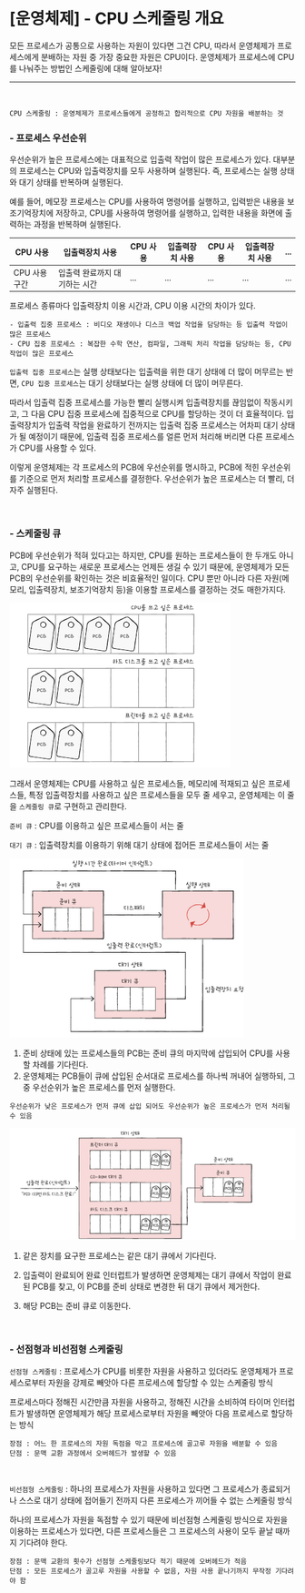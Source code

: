# [운영체제] - CPU 스케줄링 개요

모든 프로세스가 공통으로 사용하는 자원이 있다면 그건 CPU, 따라서 운영체제가 프로세스에게 분배하는 자원 중 가장 중요한 자원은 CPU이다. 운영체제가 프로세스에 CPU를 나눠주는 방법인 스케줄링에 대해 알아보자!

<hr>

<br>

```text
CPU 스케줄링 : 운영체제가 프로세스들에게 공정하고 합리적으로 CPU 자원을 배분하는 것
```

### - 프로세스 우선순위

우선순위가 높은 프로세스에는 대표적으로 입출력 작업이 많은 프로세스가 있다. 대부분의 프로세스는 CPU와 입출력장치를 모두 사용하며 실행된다. 즉, 프로세스는 실행 상태와 대기 상태를 반복하며 실행된다.

예를 들어, 메모장 프로세스는 CPU를 사용하여 명령어를 실행하고, 입력받은 내용을 보조기억장치에 저장하고, CPU를 사용하여 명령어를 실행하고, 입력한 내용을 화면에 출력하는 과정을 반복하며 실행된다.

| CPU 사용      | 입출력장치 사용               | CPU 사용 | 입출력장치 사용 | CPU 사용 | 입출력장치 사용 | ...  |
| ------------- | ----------------------------- | -------- | --------------- | -------- | --------------- | ---- |
| CPU 사용 구간 | 입출력 완료까지 대기하는 시간 | ...      | ...             | ...      | ...             | ...  |

프로세스 종류마다 입출력장치 이용 시간과, CPU 이용 시간의 차이가 있다.

```TEXT
- 입출력 집중 프로세스 : 비디오 재생이나 디스크 백업 작업을 담당하는 등 입출력 작업이 많은 프로세스
- CPU 집중 프로세스 : 복잡한 수학 연산, 컴파일, 그래픽 처리 작업을 담당하는 등, CPU 작업이 많은 프로세스
```

`입출력 집중 프로세스`는 실행 상태보다는 입출력을 위한 대기 상태에 더 많이 머무르는 반면, `CPU 집중 프로세스`는 대기 상태보다는 실행 상태에 더 많이 머무른다.

따라서 입출력 집중 프로세스를 가능한 빨리 실행시켜 입출력장치를 끊임없이 작동시키고, 그 다음 CPU 집중 프로세스에 집중적으로 CPU를 할당하는 것이 더 효율적이다. 입출력장치가 입출력 작업을 완료하기 전까지는 입출력 집중 프로세스는 어차피 대기 상태가 될 예정이기 때문에, 입출력 집중 프로세스를 얼른 먼저 처리해 버리면 다른 프로세스가 CPU를 사용할 수 있다.

이렇게 운영체제는 각 프로세스의 PCB에 우선순위를 명시하고, PCB에 적힌 우선순위를 기준으로 먼저 처리할 프로세스를 결정한다. 우선순위가 높은 프로세스는 더 빨리, 더 자주 실행된다.

<BR>

### - 스케줄링 큐

PCB에 우선순위가 적혀 있다고는 하지만, CPU를 원하는 프로세스들이 한 두개도 아니고, CPU를 요구하는 새로운 프로세스는 언제든 생길 수 있기 때문에, 운영체제가 모든 PCB의 우선순위를 확인하는 것은 비효율적인 일이다. CPU 뿐만 아니라 다른 자원(메모리, 입출력장치, 보조기억장치 등)을 이용할 프로세스를 결정하는 것도 매한가지다.

![image-20221204223420278](%5B%EC%9A%B4%EC%98%81%EC%B2%B4%EC%A0%9C%5D%20-%20CPU%20%EC%8A%A4%EC%BC%80%EC%A4%84%EB%A7%81%20%EA%B0%9C%EC%9A%94.assets/image-20221204223420278.png)

그래서 운영체제는 CPU를 사용하고 싶은 프로세스들, 메모리에 적재되고 싶은 프로세스들, 특정 입출력장치를 사용하고 싶은 프로세스들을 모두 줄 세우고, 운영체제는 이 줄을 `스케줄링 큐`로 구현하고 관리한다.

`준비 큐` : CPU를 이용하고 싶은 프로세스들이 서는 줄

`대기 큐` : 입출력장치를 이용하기 위해 대기 상태에 접어든 프로세스들이 서는 줄

![image-20221204224032192](%5B%EC%9A%B4%EC%98%81%EC%B2%B4%EC%A0%9C%5D%20-%20CPU%20%EC%8A%A4%EC%BC%80%EC%A4%84%EB%A7%81%20%EA%B0%9C%EC%9A%94.assets/image-20221204224032192.png)

1. 준비 상태에 있는 프로세스들의 PCB는 준비 큐의 마지막에 삽입되어 CPU를 사용할 차례를 기다린다.
2. 운영체제는 PCB들이 큐에 삽입된 순서대로 프로세스를 하나씩 꺼내어 실행하되, 그 중 우선순위가 높은 프로세스를 먼저 실행한다.

```TEXT
우선순위가 낮은 프로세스가 먼저 큐에 삽입 되어도 우선순위가 높은 프로세스가 먼저 처리될 수 있음
```

![image-20221204224319661](%5B%EC%9A%B4%EC%98%81%EC%B2%B4%EC%A0%9C%5D%20-%20CPU%20%EC%8A%A4%EC%BC%80%EC%A4%84%EB%A7%81%20%EA%B0%9C%EC%9A%94.assets/image-20221204224319661.png)

1. 같은 장치를 요구한 프로세스는 같은 대기 큐에서 기다린다.

2. 입출력이 완료되어 완료 인터럽트가 발생하면 운영체제는 대기 큐에서 작업이 완료된 PCB를 찾고, 이 PCB를 준비 상태로 변경한 뒤 대기 큐에서 제거한다.
3. 해당 PCB는 준비 큐로 이동한다.

<BR>

### - 선점형과 비선점형 스케줄링

`선점형 스케줄링` : 프로세스가 CPU를 비롯한 자원을 사용하고 있더라도 운영체제가 프로세스로부터 자원을 강제로 빼앗아 다른 프로세스에 할당할 수 있는 스케줄링 방식

프로세스마다 정해진 시간만큼 자원을 사용하고, 정해진 시간을 소비하여 타이머 인터럽트가 발생하면 운영체제가 해당 프로세스로부터 자원을 빼앗아 다음 프로세스로 할당하는 방식

```TEXT
장점 : 어느 한 프로세스의 자원 독점을 막고 프로세스에 골고루 자원을 배분할 수 있음
단점 : 문맥 교환 과정에서 오버헤드가 발생할 수 있음
```

<BR>

`비선점형 스케줄링` : 하나의 프로세스가 자원을 사용하고 있다면 그 프로세스가 종료되거나 스스로 대기 상태에 접어들기 전까지 다른 프로세스가 끼어들 수 없는 스케줄링 방식

하나의 프로세스가 자원을 독점할 수 있기 때문에 비선점형 스케줄링 방식으로 자원을 이용하는 프로세스가 있다면, 다른 프로세스들은 그 프로세스의 사용이 모두 끝날 때까지 기다려야 한다.

```TEXT
장점 : 문맥 교환의 횟수가 선점형 스케줄링보다 적기 때문에 오버헤드가 적음
단점 : 모든 프로세스가 골고루 자원을 사용할 수 없음, 자원 사용 끝나기까지 무작정 기다려야 함
```

